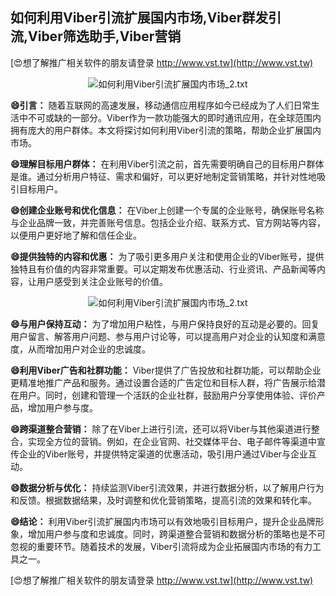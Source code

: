 ## **如何利用Viber引流扩展国内市场,Viber群发引流,Viber筛选助手,Viber营销**

[😍想了解推广相关软件的朋友请登录 http://www.vst.tw](http://www.vst.tw)

 <center><img src="https://vst.tw/MP4/tuiguang/png/3.png" alt="如何利用Viber引流扩展国内市场_2.txt"></center>

**😄引言：**
随着互联网的高速发展，移动通信应用程序如今已经成为了人们日常生活中不可或缺的一部分。Viber作为一款功能强大的即时通讯应用，在全球范围内拥有庞大的用户群体。本文将探讨如何利用Viber引流的策略，帮助企业扩展国内市场。

**😄理解目标用户群体：**
在利用Viber引流之前，首先需要明确自己的目标用户群体是谁。通过分析用户特征、需求和偏好，可以更好地制定营销策略，并针对性地吸引目标用户。

**😄创建企业账号和优化信息：**
在Viber上创建一个专属的企业账号，确保账号名称与企业品牌一致，并完善账号信息。包括企业介绍、联系方式、官方网站等内容，以便用户更好地了解和信任企业。

**😄提供独特的内容和优惠：**
为了吸引更多用户关注和使用企业的Viber账号，提供独特且有价值的内容非常重要。可以定期发布优惠活动、行业资讯、产品新闻等内容，让用户感受到关注企业账号的价值。

 <center><img src="https://vst.tw/MP4/tuiguang/png/6.png" alt="如何利用Viber引流扩展国内市场_2.txt"></center>

**😄与用户保持互动：**
为了增加用户粘性，与用户保持良好的互动是必要的。回复用户留言、解答用户问题、参与用户讨论等，可以提高用户对企业的认知度和满意度，从而增加用户对企业的忠诚度。

**😄利用Viber广告和社群功能：**
Viber提供了广告投放和社群功能，可以帮助企业更精准地推广产品和服务。通过设置合适的广告定位和目标人群，将广告展示给潜在用户。同时，创建和管理一个活跃的企业社群，鼓励用户分享使用体验、评价产品，增加用户参与度。

**😄跨渠道整合营销：**
除了在Viber上进行引流，还可以将Viber与其他渠道进行整合，实现全方位的营销。例如，在企业官网、社交媒体平台、电子邮件等渠道中宣传企业的Viber账号，并提供特定渠道的优惠活动，吸引用户通过Viber与企业互动。

**😄数据分析与优化：**
持续监测Viber引流效果，并进行数据分析，以了解用户行为和反馈。根据数据结果，及时调整和优化营销策略，提高引流的效果和转化率。

**😄结论：**
利用Viber引流扩展国内市场可以有效地吸引目标用户，提升企业品牌形象，增加用户参与度和忠诚度。同时，跨渠道整合营销和数据分析的策略也是不可忽视的重要环节。随着技术的发展，Viber引流将成为企业拓展国内市场的有力工具之一。

[😍想了解推广相关软件的朋友请登录 http://www.vst.tw](http://www.vst.tw)



